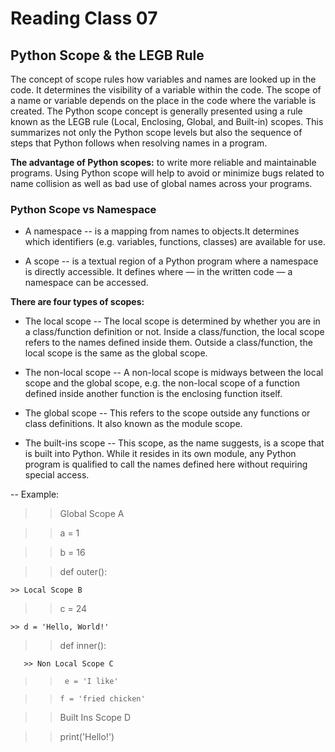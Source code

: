 # Reading Class 07

## Python Scope & the LEGB Rule

The concept of scope rules how variables and names are looked up in the code. It determines the visibility of a variable within the code. The scope of a name or variable depends on the place in the code where the variable is created. The Python scope concept is generally presented using a rule known as the LEGB rule (Local, Enclosing, Global, and Built-in) scopes. This summarizes not only the Python scope levels but also the sequence of steps that Python follows when resolving names in a program.

<b>The advantage of Python scopes:</b> to write more reliable and maintainable programs. Using Python scope will help to avoid or minimize bugs related to name collision as well as bad use of global names across your programs.



### Python Scope vs Namespace

- A namespace --  is a mapping from names to objects.It determines which identifiers (e.g. variables, functions, classes) are available for use.

- A scope -- is a textual region of a Python program where a namespace is directly accessible. It defines where — in the written code — a namespace can be accessed.


<b>There are four types of scopes:</b>

- The local scope --  The local scope is determined by whether you are in a class/function definition or not. Inside a class/function, the local scope refers to the names defined inside them. Outside a class/function, the local scope is the same as the global scope.




- The non-local scope --  A non-local scope is midways between the local scope and the global scope, e.g. the non-local scope of a function defined inside another function is the enclosing function itself.




- The global scope -- This refers to the scope outside any functions or class definitions. It also known as the module scope.



- The built-ins scope -- This scope, as the name suggests, is a scope that is built into Python. While it resides in its own module, any Python program is qualified to call the names defined here without requiring special access.



-- Example:


>>  Global Scope A

>> a = 1

>> b = 16


>> def outer():

    >> Local Scope B

   >>  c = 24

    >> d = 'Hello, World!'

    
 >>   def inner():

       >> Non Local Scope C

  >>      e = 'I like'

   >>     f = 'fried chicken'


>> Built Ins Scope D

>> print('Hello!')


